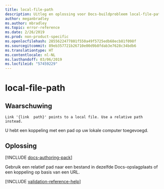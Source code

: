 ```yaml
---
title: local-file-path
description: Uitleg en oplossing voor Docs-buildprobleem local-file-path
author: meganbradley
ms.author: mbradley
ms.topic: error-reference
ms.date: 2/26/2019
ms.prod: non-product-specific
ms.openlocfilehash: 2855622477801f550a49f5725edb68ecb81f098f
ms.sourcegitcommit: 89eb357721b26710e00d9b8fdab3e7628c34bdb6
ms.translationtype: HT
ms.contentlocale: nl-NL
ms.lasthandoff: 03/06/2019
ms.locfileid: "57459229"
---
```

# <a name="local-file-path"></a>local-file-path

## <a name="warning"></a>Waarschuwing

`Link '{link  path}' points to a local file. Use a relative path instead.`

U hebt een koppeling met een pad op uw lokale computer toegevoegd.

## <a name="resolution"></a>Oplossing

[!INCLUDE [docs-authoring-pack](includes/docs-authoring-pack.md)]

Gebruik een relatief pad naar een bestand in dezelfde Docs-opslagplaats of een koppeling op basis van een URL.

<!--make sure to add this file to your includes folder and verify the path-->
[!INCLUDE [validation-reference-help](includes/validation-reference-help.md)]
